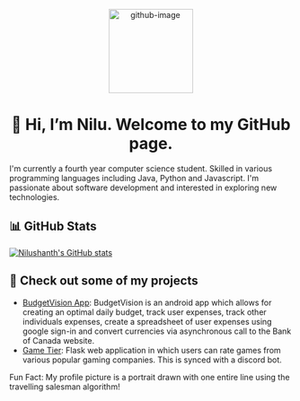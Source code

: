 <!---
nilu-t/nilu-t is a ✨ special ✨ repository because its `README.md` (this file) appears on your GitHub profile.
You can click the Preview link to take a look at your changes.

- 👀 I’m interested in ...
- 🌱 I’m currently learning ...
- 💞️ I’m looking to collaborate on ...
- 📫 How to reach me ...
--->

<p align="center">
  <img src="https://media.giphy.com/media/KzJkzjggfGN5Py6nkT/giphy.gif" alt="github-image" width="150" height="150">
</p>
<h1 align="center">👋 Hi, I’m Nilu. Welcome to my GitHub page.</h1>

I'm currently a fourth year computer science student. Skilled in various programming languages including Java, Python and Javascript. I'm passionate about software development and interested in exploring new technologies.


## 📊 GitHub Stats
[![Nilushanth's GitHub stats](https://github-readme-stats.vercel.app/api?username=nilu-t&count_private=true&show_icons=true&theme=radical)](https://github.com/nilu-t)

## 🚀 Check out some of my projects
* [BudgetVision App](https://github.com/nilu-t/BudgetVision-App): BudgetVision is an android app which allows for creating an optimal daily budget, track user expenses, track other individuals expenses, create a spreadsheet of user expenses using google sign-in and convert currencies via asynchronous call to the Bank of Canada website.
* [Game Tier](https://github.com/nilu-t/game-tier): Flask web application in which users can rate games from various popular gaming companies. This is synced with a discord bot.

Fun Fact: My profile picture is a portrait drawn with one entire line using the travelling salesman algorithm! 
